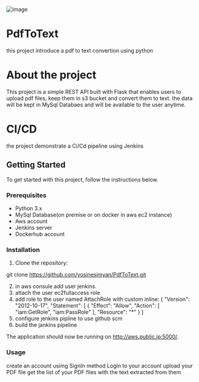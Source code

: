 ![image](https://github.com/user-attachments/assets/50f362b1-3f4c-41ee-ae73-ac537bcd6ae7)


# PdfToText
this project introduce a pdf to text convertion using python

# About the project

This project is a simple REST API built with Flask that enables users to upload pdf files, keep them in s3 bucket and convert them to text. the data will be kept in MySql Databaes and will be available to the user anytime.

# CI/CD

the project demonstrate a Ci/Cd pipeline using Jenkins

## Getting Started

To get started with this project, follow the instructions below.

### Prerequisites

- Python 3.x
- MySql Database(on premise or on docker in aws ec2 instance)
- Aws account
- Jenkins server
- Dockerhub account

### Installation

1. Clone the repository:

git clone https://github.com/yosinesimyan/PdfToText.git

2. in aws consule add user jenkins.
3. attach the user ec2fullaccess role
4. add role to the user named AttachRole with custom inline:
    {
    "Version": "2012-10-17",
    "Statement": [
        {
            "Effect": "Allow",
            "Action": [
                "iam:GetRole",
                "iam:PassRole"
            ],
            "Resource": "*"
        }
    ]
5. configure jenkins pipline to use github scm
6. build the jankins pipeline

The application should now be running on http://aws.public.ip:5000/.

### Usage

create an account usimg SignIn method
Login to your account
upload your PDF file
get the list of your PDF files with the text extracted from them

